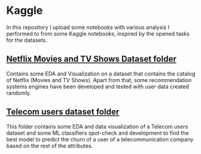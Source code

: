 # Kaggle 

In this repository I upload some notebooks with various analysis I performed to from some Kaggle notebooks, inspired by the opened tasks for the datasets.

## [Netflix Movies and TV Shows Dataset folder](https://github.com/mikel-hernandezj/kaggle/tree/main/Netflix%20Movies%20and%20TV%20Shows%20dataset)
Contains some EDA and Visualization on a dataset that contains the catalog of Netflix (Movies and TV Shows). Apart from that, some recommendation systems engines have been developed and tested with user data created randomly.

## [Telecom users dataset folder](https://github.com/mikel-hernandezj/kaggle/tree/main/Telecom%20users%20dataset)
This folder contains some EDA and data visualization of a Telecom users dataset and some ML classifiers spot-check and development to find the best model to predict the churn of a user of a telecommunication company based on the rest of the attributes.
